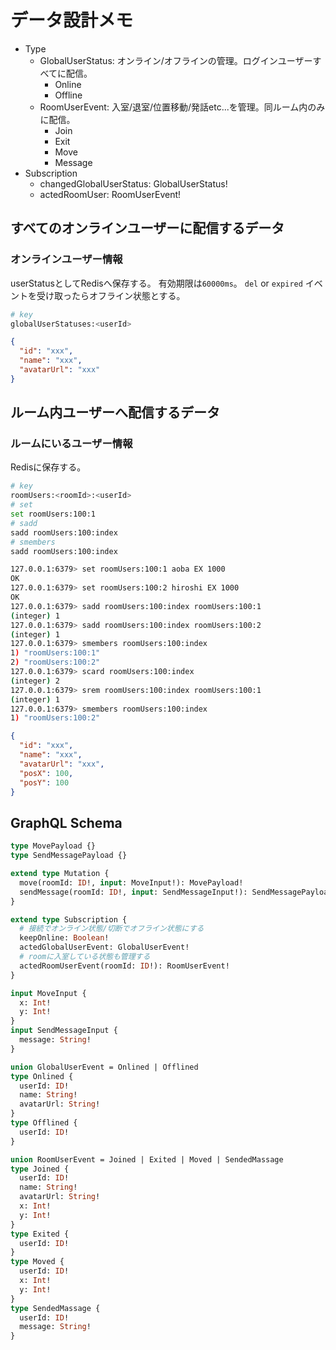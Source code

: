 # データ設計メモ

- Type
  - GlobalUserStatus: オンライン/オフラインの管理。ログインユーザーすべてに配信。
    - Online
    - Offline
  - RoomUserEvent: 入室/退室/位置移動/発話etc...を管理。同ルーム内のみに配信。
    - Join
    - Exit
    - Move
    - Message
- Subscription
  - changedGlobalUserStatus: GlobalUserStatus!
  - actedRoomUser: RoomUserEvent!

## すべてのオンラインユーザーに配信するデータ

### オンラインユーザー情報

userStatusとしてRedisへ保存する。
有効期限は`60000ms`。
`del` or `expired` イベントを受け取ったらオフライン状態とする。

```bash
# key
globalUserStatuses:<userId>
```

```json
{
  "id": "xxx",
  "name": "xxx",
  "avatarUrl": "xxx"
}
```

## ルーム内ユーザーへ配信するデータ

### ルームにいるユーザー情報

Redisに保存する。

```bash
# key
roomUsers:<roomId>:<userId>
# set
set roomUsers:100:1
# sadd
sadd roomUsers:100:index
# smembers
sadd roomUsers:100:index
```

```bash
127.0.0.1:6379> set roomUsers:100:1 aoba EX 1000
OK
127.0.0.1:6379> set roomUsers:100:2 hiroshi EX 1000
OK
127.0.0.1:6379> sadd roomUsers:100:index roomUsers:100:1
(integer) 1
127.0.0.1:6379> sadd roomUsers:100:index roomUsers:100:2
(integer) 1
127.0.0.1:6379> smembers roomUsers:100:index
1) "roomUsers:100:1"
2) "roomUsers:100:2"
127.0.0.1:6379> scard roomUsers:100:index
(integer) 2
127.0.0.1:6379> srem roomUsers:100:index roomUsers:100:1
(integer) 1
127.0.0.1:6379> smembers roomUsers:100:index
1) "roomUsers:100:2"
```

```json
{
  "id": "xxx",
  "name": "xxx",
  "avatarUrl": "xxx",
  "posX": 100,
  "posY": 100
}
```

## GraphQL Schema

```graphql
type MovePayload {}
type SendMessagePayload {}

extend type Mutation {
  move(roomId: ID!, input: MoveInput!): MovePayload!
  sendMessage(roomId: ID!, input: SendMessageInput!): SendMessagePayload!
}

extend type Subscription {
  # 接続でオンライン状態/切断でオフライン状態にする
  keepOnline: Boolean!
  actedGlobalUserEvent: GlobalUserEvent!
  # roomに入室している状態も管理する
  actedRoomUserEvent(roomId: ID!): RoomUserEvent!
}

input MoveInput {
  x: Int!
  y: Int!
}
input SendMessageInput {
  message: String!
}

union GlobalUserEvent = Onlined | Offlined
type Onlined {
  userId: ID!
  name: String!
  avatarUrl: String!
}
type Offlined {
  userId: ID!
}

union RoomUserEvent = Joined | Exited | Moved | SendedMassage
type Joined {
  userId: ID!
  name: String!
  avatarUrl: String!
  x: Int!
  y: Int!
}
type Exited {
  userId: ID!
}
type Moved {
  userId: ID!
  x: Int!
  y: Int!
}
type SendedMassage {
  userId: ID!
  message: String!
}
```
